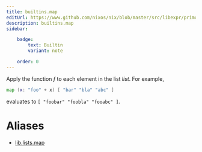 ```yaml
---
title: builtins.map
editUrl: https://www.github.com/nixos/nix/blob/master/src/libexpr/primops.cc
description: builtins.map
sidebar:

    badge:
        text: Builtin
        variant: note

    order: 0
---
```


Apply the function *f* to each element in the list *list*. For
example,

```nix
map (x: "foo" + x) [ "bar" "bla" "abc" ]
```

evaluates to `[ "foobar" "foobla" "fooabc" ]`.


# Aliases

- [lib.lists.map](/reference/liblists.map)


